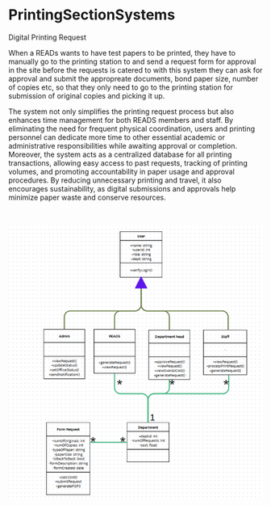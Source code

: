 # PrintingSectionSystems
Digital Printing Request

When a READs wants to have test papers to be printed, they have to manually go to the printing station to and send a request form for approval in the site before the requests is catered to with this system they can ask for approval and submit the appropreate documents, bond paper size, number of copies etc, so that they only need to go to the printing station for submission of original copies and picking it up.

The system not only simplifies the printing request process but also enhances time management for both READS members and staff. By eliminating the need for frequent physical coordination, users and printing personnel can dedicate more time to other essential academic or administrative responsibilities while awaiting approval or completion. Moreover, the system acts as a centralized database for all printing transactions, allowing easy access to past requests, tracking of printing volumes, and promoting accountability in paper usage and approval procedures. By reducing unnecessary printing and travel, it also encourages sustainability, as digital submissions and approvals help minimize paper waste and conserve resources.

<br></br>
![alt text](umlDiagram.png)